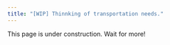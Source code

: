 ```yaml
---
title: "[WIP] Thinnking of transportation needs."
---
```


This page is under construction. Wait for more!
